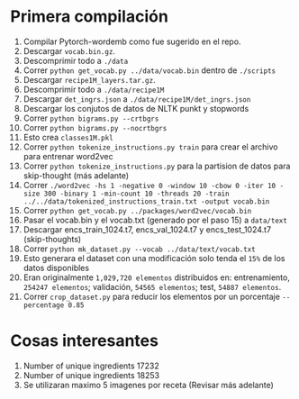 # Primera compilación

01. Compilar Pytorch-wordemb como fue sugerido en el repo.
02. Descargar `vocab.bin.gz`.
03. Descomprimir todo a `./data`
04. Correr `python get_vocab.py ../data/vocab.bin` dentro de `./scripts`
05. Descargar `recipe1M_layers.tar.gz`.
06. Descomprimir todo a `./data/recipe1M`
07. Descargar `det_ingrs.json` a `./data/recipe1M/det_ingrs.json`
08. Descargar los conjutos de datos de NLTK punkt y stopwords
09. Correr `python bigrams.py --crtbgrs`
10. Correr `python bigrams.py --nocrtbgrs`
11. Esto crea `classes1M.pkl`
12. Correr `python tokenize_instructions.py train` para crear el archivo para entrenar word2vec
13. Correr `python tokenize_instructions.py` para la partision de datos para skip-thought (más adelante)
14. Correr `./word2vec -hs 1 -negative 0 -window 10 -cbow 0 -iter 10 -size 300 -binary 1 -min-count 10 -threads 20 -train ../../data/tokenized_instructions_train.txt -output vocab.bin`
15. Correr `python get_vocab.py ../packages/word2vec/vocab.bin`
16. Pasar el vocab.bin y el vocab.txt (generado por el paso 15) a `data/text`
17. Descargar encs_train_1024.t7, encs_val_1024.t7 y encs_test_1024.t7 (skip-thoughts)
18. Correr `python mk_dataset.py --vocab ../data/text/vocab.txt`
19. Esto generara el dataset con una modificación solo tenda el `15%` de los datos disponibles
20. Eran originalmente `1,029,720 elementos` distribuidos en: entrenamiento, `254247 elementos`; validación, `54565 elementos`; test, `54887 elementos`.
21. Correr `crop_dataset.py` para reducir los elementos por un porcentaje `--percentage 0.85`

# Cosas interesantes
1. Number of unique ingredients 17232
2. Number of unique ingredients 18253
3. Se utilizaran maximo 5 imagenes por receta (Revisar más adelante)